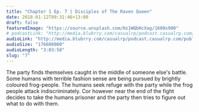 ```yaml
---
title: "Chapter 1 Ep. 7 | Disciples of The Raven Queen"
date: 2018-01-12T09:31:46+13:00
draft: false
featuredImage: "https://source.unsplash.com/Hz1WQbHcXag/1600x900"
# podcastLink: "http://media.blubrry.com/casualrp/podcast.casualrp.com/public/EP%20007%20-%20Disciples%20of%20The%20Raven%20Queen.mp3"
audioLink: "http://media.blubrry.com/casualrp/podcast.casualrp.com/public/EP%20007%20-%20Disciples%20of%20The%20Raven%20Queen.mp3"
audioSize: "176600000"
audioLength: "3:03:58"
slug: "7"
---
```


The party finds themselves caught in the middle of someone else's battle. Some humans with terrible fashion sense are being pursued by brightly coloured frog-people. The humans seek refuge with the party while the frog people attack indiscriminately. Cor however near the end of the fight decides to take the humans prisoner and the party then tries to figure out what to do with them.
